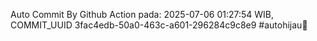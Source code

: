 Auto Commit By Github Action pada: 2025-07-06 01:27:54 WIB, COMMIT_UUID 3fac4edb-50a0-463c-a601-296284c9c8e9 #autohijau🗿
